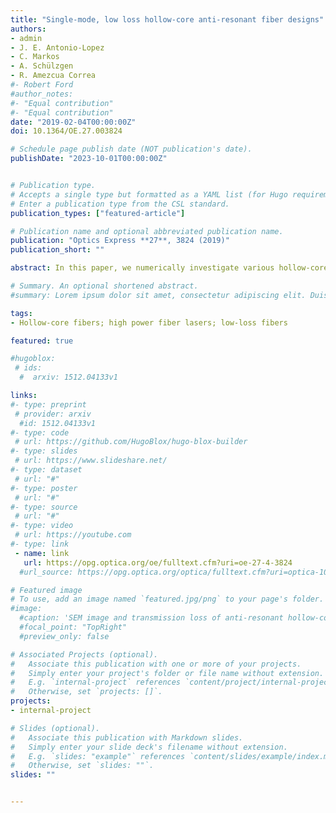 ```yaml
---
title: "Single-mode, low loss hollow-core anti-resonant fiber designs"
authors:
- admin
- J. E. Antonio-Lopez
- C. Markos
- A. Schülzgen
- R. Amezcua Correa
#- Robert Ford
#author_notes:
#- "Equal contribution"
#- "Equal contribution"
date: "2019-02-04T00:00:00Z"
doi: 10.1364/OE.27.003824

# Schedule page publish date (NOT publication's date).
publishDate: "2023-10-01T00:00:00Z"


# Publication type.
# Accepts a single type but formatted as a YAML list (for Hugo requirements).
# Enter a publication type from the CSL standard.
publication_types: ["featured-article"]

# Publication name and optional abbreviated publication name.
publication: "Optics Express **27**, 3824 (2019)"
publication_short: ""

abstract: In this paper, we numerically investigate various hollow-core anti-resonant (HC-AR) fibers towards low propagation and bend loss with effectively single-mode operation in the telecommunications window. We demonstrate how the propagation loss and higher-order mode modal contents are strongly influenced by the geometrical structure and the number of the anti-resonant cladding tubes. We found that 5-tube nested HC-AR fiber has a wider anti-resonant band, lower loss, and larger higher-order mode extinction ratio than designs with 6 or more anti-resonant tubes. A loss ratio between the higher-order modes and fundamental mode, as high as 12,000, is obtained in a 5-tube nested HC-AR fiber. To the best of our knowledge, this is the largest higher-order mode extinction ratio demonstrated in a hollow-core fiber at 1.55 μm. In addition, we propose a modified 5-tube nested HC-AR fiber, with propagation loss below 1 dB/km from 1330 to 1660 nm. This fiber also has a small bend loss of ~15 dB/km for a bend radius of 1 cm.

# Summary. An optional shortened abstract.
#summary: Lorem ipsum dolor sit amet, consectetur adipiscing elit. Duis posuere tellus ac convallis placerat. Proin tincidunt magna sed ex sollicitudin condimentum.

tags:
- Hollow-core fibers; high power fiber lasers; low-loss fibers

featured: true

#hugoblox:
 # ids:
  #  arxiv: 1512.04133v1

links:
#- type: preprint
 # provider: arxiv
  #id: 1512.04133v1
#- type: code
 # url: https://github.com/HugoBlox/hugo-blox-builder
#- type: slides
 # url: https://www.slideshare.net/
#- type: dataset
 # url: "#"
#- type: poster
 # url: "#"
#- type: source
 # url: "#"
#- type: video
 # url: https://youtube.com
#- type: link
 - name: link
   url: https://opg.optica.org/oe/fulltext.cfm?uri=oe-27-4-3824
  #url_source: https://opg.optica.org/optica/fulltext.cfm?uri=optica-10-10-1253

# Featured image
# To use, add an image named `featured.jpg/png` to your page's folder. 
#image:
  #caption: 'SEM image and transmission loss of anti-resonant hollow-core fiber'
  #focal_point: "TopRight"
  #preview_only: false

# Associated Projects (optional).
#   Associate this publication with one or more of your projects.
#   Simply enter your project's folder or file name without extension.
#   E.g. `internal-project` references `content/project/internal-project/index.md`.
#   Otherwise, set `projects: []`.
projects:
- internal-project

# Slides (optional).
#   Associate this publication with Markdown slides.
#   Simply enter your slide deck's filename without extension.
#   E.g. `slides: "example"` references `content/slides/example/index.md`.
#   Otherwise, set `slides: ""`.
slides: ""


---
```

